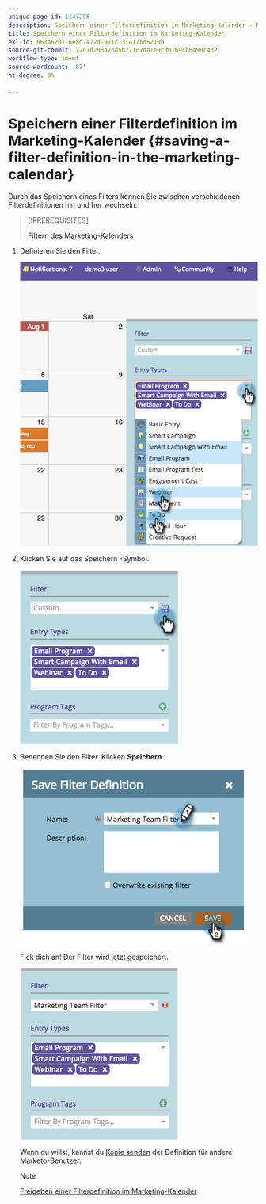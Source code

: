 ```yaml
---
unique-page-id: 1147296
description: Speichern einer Filterdefinition im Marketing-Kalender - Marketo-Dokumente - Produktdokumentation
title: Speichern einer Filterdefinition im Marketing-Kalender
exl-id: 66346207-6e8d-472d-971c-31417bd5210b
source-git-commit: 72e1d29347bd5b77107da1e9c30169cb6490c432
workflow-type: tm+mt
source-wordcount: '87'
ht-degree: 0%

---
```


# Speichern einer Filterdefinition im Marketing-Kalender {#saving-a-filter-definition-in-the-marketing-calendar}

Durch das Speichern eines Filters können Sie zwischen verschiedenen Filterdefinitionen hin und her wechseln.

>[!PREREQUISITES]
>
>[Filtern des Marketing-Kalenders](/help/marketo/product-docs/core-marketo-concepts/marketing-calendar/working-with-the-calendar/filtering-the-marketing-calendar.md)

1. Definieren Sie den Filter.

   ![](assets/image2014-9-24-10-3a50-3a49.png)

1. Klicken Sie auf das Speichern -Symbol.

   ![](assets/image2014-9-24-10-3a50-3a57.png)

1. Benennen Sie den Filter. Klicken **Speichern**.

   ![](assets/image2014-9-24-10-3a51-3a3.png)

   Fick dich an! Der Filter wird jetzt gespeichert.

   ![](assets/image2014-9-24-10-3a51-3a12.png)

   Wenn du willst, kannst du [Kopie senden](/help/marketo/product-docs/core-marketo-concepts/marketing-calendar/working-with-the-calendar/sharing-a-filter-definition-in-the-marketing-calendar.md) der Definition für andere Marketo-Benutzer.

   >[!NOTE]
   >
   >[Freigeben einer Filterdefinition im Marketing-Kalender](/help/marketo/product-docs/core-marketo-concepts/marketing-calendar/working-with-the-calendar/sharing-a-filter-definition-in-the-marketing-calendar.md)
